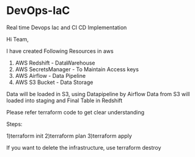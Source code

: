 # DevOps-IaC
Real time Devops Iac and CI CD Implementation

Hi Team,

I have created Following Resources in aws

1) AWS Redshift - DataWarehouse
2) AWS SecretsManager - To Maintain Access keys
3) AWS Airflow - Data Pipeline
4) AWS S3 Bucket - Data Storage

Data will be loaded in S3, using Datapipeline by Airflow Data from S3 will loaded into staging and Final Table in Redshift

Please refer terraform code to get clear understanding

Steps:

1)terraform init
2)terraform plan
3)terraform apply

If you want to delete the infrastructure, use
terraform destroy
